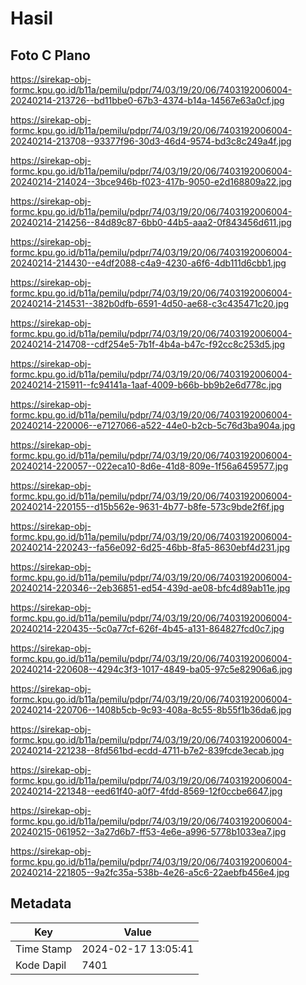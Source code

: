 # Hasil

## Foto C Plano

https://sirekap-obj-formc.kpu.go.id/b11a/pemilu/pdpr/74/03/19/20/06/7403192006004-20240214-213726--bd11bbe0-67b3-4374-b14a-14567e63a0cf.jpg

https://sirekap-obj-formc.kpu.go.id/b11a/pemilu/pdpr/74/03/19/20/06/7403192006004-20240214-213708--93377f96-30d3-46d4-9574-bd3c8c249a4f.jpg

https://sirekap-obj-formc.kpu.go.id/b11a/pemilu/pdpr/74/03/19/20/06/7403192006004-20240214-214024--3bce946b-f023-417b-9050-e2d168809a22.jpg

https://sirekap-obj-formc.kpu.go.id/b11a/pemilu/pdpr/74/03/19/20/06/7403192006004-20240214-214256--84d89c87-6bb0-44b5-aaa2-0f843456d611.jpg

https://sirekap-obj-formc.kpu.go.id/b11a/pemilu/pdpr/74/03/19/20/06/7403192006004-20240214-214430--e4df2088-c4a9-4230-a6f6-4db111d6cbb1.jpg

https://sirekap-obj-formc.kpu.go.id/b11a/pemilu/pdpr/74/03/19/20/06/7403192006004-20240214-214531--382b0dfb-6591-4d50-ae68-c3c435471c20.jpg

https://sirekap-obj-formc.kpu.go.id/b11a/pemilu/pdpr/74/03/19/20/06/7403192006004-20240214-214708--cdf254e5-7b1f-4b4a-b47c-f92cc8c253d5.jpg

https://sirekap-obj-formc.kpu.go.id/b11a/pemilu/pdpr/74/03/19/20/06/7403192006004-20240214-215911--fc94141a-1aaf-4009-b66b-bb9b2e6d778c.jpg

https://sirekap-obj-formc.kpu.go.id/b11a/pemilu/pdpr/74/03/19/20/06/7403192006004-20240214-220006--e7127066-a522-44e0-b2cb-5c76d3ba904a.jpg

https://sirekap-obj-formc.kpu.go.id/b11a/pemilu/pdpr/74/03/19/20/06/7403192006004-20240214-220057--022eca10-8d6e-41d8-809e-1f56a6459577.jpg

https://sirekap-obj-formc.kpu.go.id/b11a/pemilu/pdpr/74/03/19/20/06/7403192006004-20240214-220155--d15b562e-9631-4b77-b8fe-573c9bde2f6f.jpg

https://sirekap-obj-formc.kpu.go.id/b11a/pemilu/pdpr/74/03/19/20/06/7403192006004-20240214-220243--fa56e092-6d25-46bb-8fa5-8630ebf4d231.jpg

https://sirekap-obj-formc.kpu.go.id/b11a/pemilu/pdpr/74/03/19/20/06/7403192006004-20240214-220346--2eb36851-ed54-439d-ae08-bfc4d89ab11e.jpg

https://sirekap-obj-formc.kpu.go.id/b11a/pemilu/pdpr/74/03/19/20/06/7403192006004-20240214-220435--5c0a77cf-626f-4b45-a131-864827fcd0c7.jpg

https://sirekap-obj-formc.kpu.go.id/b11a/pemilu/pdpr/74/03/19/20/06/7403192006004-20240214-220608--4294c3f3-1017-4849-ba05-97c5e82906a6.jpg

https://sirekap-obj-formc.kpu.go.id/b11a/pemilu/pdpr/74/03/19/20/06/7403192006004-20240214-220706--1408b5cb-9c93-408a-8c55-8b55f1b36da6.jpg

https://sirekap-obj-formc.kpu.go.id/b11a/pemilu/pdpr/74/03/19/20/06/7403192006004-20240214-221238--8fd561bd-ecdd-4711-b7e2-839fcde3ecab.jpg

https://sirekap-obj-formc.kpu.go.id/b11a/pemilu/pdpr/74/03/19/20/06/7403192006004-20240214-221348--eed61f40-a0f7-4fdd-8569-12f0ccbe6647.jpg

https://sirekap-obj-formc.kpu.go.id/b11a/pemilu/pdpr/74/03/19/20/06/7403192006004-20240215-061952--3a27d6b7-ff53-4e6e-a996-5778b1033ea7.jpg

https://sirekap-obj-formc.kpu.go.id/b11a/pemilu/pdpr/74/03/19/20/06/7403192006004-20240214-221805--9a2fc35a-538b-4e26-a5c6-22aebfb456e4.jpg


## Metadata

| Key        | Value               |
| ---------- | ------------------- |
| Time Stamp | 2024-02-17 13:05:41 |
| Kode Dapil | 7401                |



